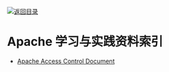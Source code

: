 [![返回目录](https://parg.co/UGo)](https://parg.co/b4z) 



# Apache 学习与实践资料索引

- [Apache Access Control Document](https://httpd.apache.org/docs/2.4/howto/access.html)
